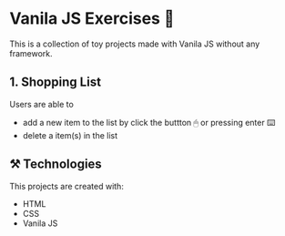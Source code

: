 # Vanila JS Exercises 💛

This is a collection of toy projects made with Vanila JS without any framework.

## 1. Shopping List

Users are able to
-  add a new item to the list by click the buttton 🖱 or pressing enter ⌨️
-  delete a item(s) in the list


## ⚒️ Technologies

This projects are created with:

-  HTML
-  CSS
-  Vanila JS


